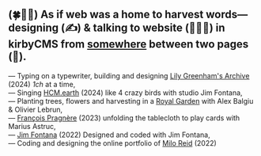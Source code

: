 (🍀🌱🌾) As if web was a home to harvest words— 
designing (✍️) & talking to website (🧑🏻‍💻) in kirbyCMS from [somewhere](https://pual.cool) between two pages (🛌).
---
—   Typing on a typewriter, building and designing [Lily Greenham's Archive](https://lilygreenham.org) (2024) _1ch_ at a time, \
—   Singing [HCM.earth](https://hcm.earth/) (2024) like 4 crazy birds with studio Jim Fontana, \
—   Planting trees, flowers and harvesting in a [Royal Garden](http://dev.pual.cool/RG/) with Alex Balgiu & Olivier Lebrun, \
—   [François Pragnère](https://francoispragnere.fr) (2023) unfolding the tablecloth to play cards with Marius Astruc, \
—   [Jim Fontana](https://studiojimfontana.fr) (2022) Designed and coded with Jim Fontana, \
—   Coding and designing the online portfolio of [Milo Reid](https://miloreid.com) (2022) 
